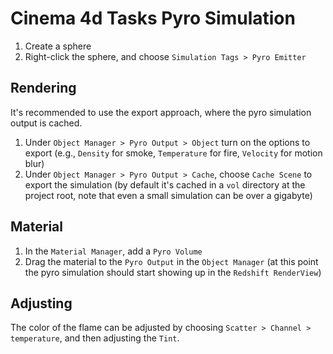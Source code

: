 # Cinema 4d Tasks Pyro Simulation

1. Create a sphere
2. Right-click the sphere, and choose `Simulation Tags > Pyro Emitter`

## Rendering

It's recommended to use the export approach, where the pyro simulation output is cached.

1. Under `Object Manager > Pyro Output > Object` turn on the options to export (e.g., `Density` for smoke, `Temperature` for fire, `Velocity` for motion blur)
2. Under `Object Manager > Pyro Output > Cache`, choose `Cache Scene` to export the simulation (by default it's cached in a `vol` directory at the project root, note that even a small simulation can be over a gigabyte)

## Material

1. In the `Material Manager`, add a `Pyro Volume`
2. Drag the material to the `Pyro Output` in the `Object Manager` (at this point the pyro simulation should start showing up in the `Redshift RenderView`)

## Adjusting

The color of the flame can be adjusted by choosing `Scatter > Channel > temperature`, and then adjusting the `Tint`.

